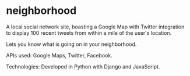 # neighborhood

A local social network site, boasting a Google Map with Twitter integration to display 100 recent tweets from within a mile of the user's location. 

Lets you know what is going on in your neighborhood.

APIs used: Google Maps, Twitter, Facebook.

Technologies: Developed in Python with Django and JavaScript.

